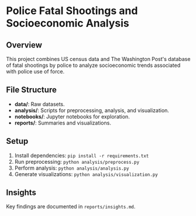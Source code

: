 # Police Fatal Shootings and Socioeconomic Analysis

## Overview
This project combines US census data and The Washington Post's database of fatal shootings by police to analyze socioeconomic trends associated with police use of force.

## File Structure
- **data/**: Raw datasets.
- **analysis/**: Scripts for preprocessing, analysis, and visualization.
- **notebooks/**: Jupyter notebooks for exploration.
- **reports/**: Summaries and visualizations.

## Setup
1. Install dependencies: `pip install -r requirements.txt`
2. Run preprocessing: `python analysis/preprocess.py`
3. Perform analysis: `python analysis/analysis.py`
4. Generate visualizations: `python analysis/visualization.py`

## Insights
Key findings are documented in `reports/insights.md`.
